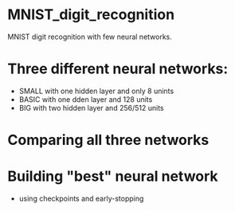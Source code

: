 # MNIST_digit_recognition

MNIST digit recognition with few neural networks.

# Three different neural networks:

  - SMALL with one hidden layer and only 8 unints
  - BASIC with one dden layer and 128 units
  - BIG with two hidden layer and 256/512 units 

# Comparing all three networks

# Building "best" neural network 
  - using checkpoints and early-stopping
  
